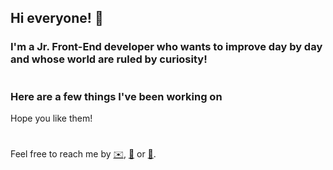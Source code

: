 ## Hi everyone! 🌈

### I'm a Jr. Front-End developer who wants to improve day by day and whose world are ruled by curiosity!

#

### Here are a few things I've been working on

Hope you like them!

#

Feel free to reach me by [✉️](mailto:bbeatriz@gmail.com), [💼](https://www.linkedin.com/in/barbarabsacristan/) or [🐤](https://twitter.com/bbeatrizsi).

<!--
**BbeatrizSI/BbeatrizSI** is a ✨ _special_ ✨ repository because its `README.md` (this file) appears on your GitHub profile.

Here are some ideas to get you started:

- 🔭 I’m currently working on ...
- 🌱 I’m currently learning ...
- 👯 I’m looking to collaborate on ...
- 🤔 I’m looking for help with ...
- 💬 Ask me about ...
- 📫 How to reach me: ...
- 😄 Pronouns: ...
- ⚡ Fun fact: ...
-->
